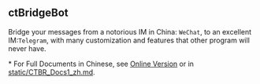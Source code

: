 ## ctBridgeBot
Bridge your messages from a notorious IM in China: `WeChat`, to an excellent IM:`Telegram`, with many customization and features that other program will never have.

\* For Full Documents in Chinese, see [Online Version](https://blog.ryancc.top/2023/08/01/ctbr_docs1/) or in [static/CTBR_Docs1_zh.md](static/CTBR_Docs1_zh.md).